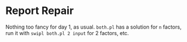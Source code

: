 # Report Repair
Nothing too fancy for day 1, as usual. `both.pl` has a solution for `n` 
factors, run it with `swipl both.pl 2 input` for 2 factors, etc. 
